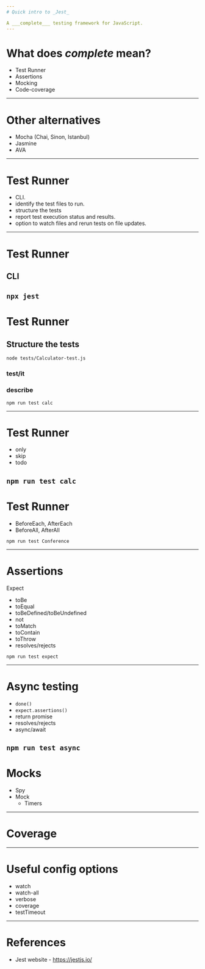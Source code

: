 ```yaml
---
# Quick intro to _Jest_

A ___complete___ testing framework for JavaScript.
---
```


# What does _complete_ mean?

- Test Runner
- Assertions
- Mocking
- Code-coverage

---

# Other alternatives

- Mocha (Chai, Sinon, Istanbul)
- Jasmine
- AVA

---

# Test Runner

- CLI.
- identify the test files to run.
- structure the tests
- report test execution status and results.
- option to watch files and rerun tests on file updates.

---

# Test Runner

## CLI

`npx jest`
---

# Test Runner

## Structure the tests

`node tests/Calculator-test.js`

### test/it

### describe

`npm run test calc`

---

# Test Runner

- only
- skip
- todo

`npm run test calc`
---

# Test Runner

- BeforeEach, AfterEach
- BeforeAll, AfterAll

`npm run test Conference`

---

# Assertions

Expect

- toBe
- toEqual
- toBeDefined/toBeUndefined
- not
- toMatch
- toContain
- toThrow
- resolves/rejects

`npm run test expect`

---

# Async testing

- `done()`
- `expect.assertions()`
- return promise
- resolves/rejects
- async/await

`npm run test async`
---

# Mocks

- Spy
- Mock
  - Timers

---

# Coverage

---

# Useful config options

- watch
- watch-all
- verbose
- coverage
- testTimeout

---

# References

- Jest website - https://jestjs.io/
